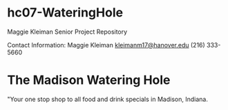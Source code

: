 # hc07-WateringHole
Maggie Kleiman Senior Project Repository

Contact Information:
   Maggie Kleiman
   kleimanm17@hanover.edu
   (216) 333-5660
   
# The Madison Watering Hole
"Your one stop shop to all food and drink specials in Madison, Indiana. 
